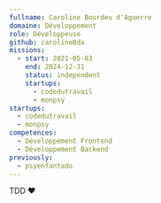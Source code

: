 ```yaml
---
fullname: Caroline Bourdeu d'Aguerre
domaine: Développement
role: Développeuse
github: carolineBda
missions:
  - start: 2021-05-03
    end: 2024-12-31
    status: independent
    startups:
      - codedutravail
      - monpsy
startups:
  - codedutravail
  - monpsy
competences:
  - Développement Frontend
  - Développement Backend
previously:
  - psyenfantado
---
```

TDD ❤️